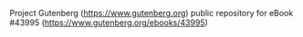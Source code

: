 Project Gutenberg (https://www.gutenberg.org) public repository for eBook #43995 (https://www.gutenberg.org/ebooks/43995)
